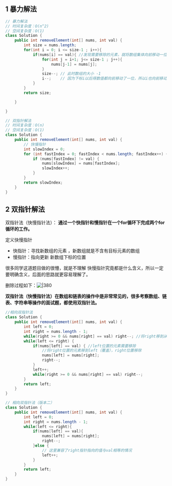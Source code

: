 
## 1 暴力解法

```java
// 暴力解法
// 时间复杂度：O(n^2)
// 空间复杂度：O(1)
class Solution {
    public int removeElement(int[] nums, int val) {
        int size = nums.length;
        for(int i = 0; i <= size-1 ; i++){
            if(nums[i] == val){ //发现需要移除的元素，就将数组集体向前移动一位
                for(int j = i+1; j<= size-1 ; j++){
                    nums[j-1] = nums[j];
                }
                size--; // 此时数组的大小 -1
                i--;    // 因为下标i以后得数值都向前移动了一位，所以i也向前移动一位，否则会漏掉重复位的元素，如[1,2,2,3]
            }
        }
        return size;

    }

}

// 双指针解法
// 时间复杂度：O(n)
// 空间复杂度：O(1)
class Solution {
    public int removeElement(int[] nums, int val) {
        // 快慢指针
        int slowIndex = 0;
        for (int fastIndex = 0; fastIndex < nums.length; fastIndex++) {
            if (nums[fastIndex] != val) {
                nums[slowIndex] = nums[fastIndex];
                slowIndex++;
            }
        }
        return slowIndex;
    }
}
```

## 2 双指针解法

双指针法（快慢指针法）： **通过一个快指针和慢指针在一个for循环下完成两个for循环的工作。**

定义快慢指针

- 快指针：寻找新数组的元素 ，新数组就是不含有目标元素的数组
- 慢指针：指向更新 新数组下标的位置

很多同学这道题目做的很懵，就是不理解 快慢指针究竟都是什么含义，所以一定要明确含义，后面的思路就更容易理解了。

删除过程如下：![|380](https://my-obsidian-image.oss-cn-guangzhou.aliyuncs.com/2024/04/eed701af14362053380da4bd30c3c48e.gif)


**双指针法（快慢指针法）在数组和链表的操作中是非常常见的，很多考察数组、链表、字符串等操作的面试题，都使用双指针法。**

```java
//相向双指针法
class Solution {
    public int removeElement(int[] nums, int val) {
        int left = 0;
        int right = nums.length - 1;
        while(right >= 0 && nums[right] == val) right--; //将right移到从右数第一个值不为val的位置
        while(left <= right) {
            if(nums[left] == val) { //left位置的元素需要移除
                //将right位置的元素移到left（覆盖），right位置移除
                nums[left] = nums[right];
                right--;
            }
            left++;
            while(right >= 0 && nums[right] == val) right--;
        }
        return left;
    }
}
```

```java
// 相向双指针法（版本二）
class Solution {
    public int removeElement(int[] nums, int val) {
        int left = 0;
        int right = nums.length - 1;
        while(left <= right){
            if(nums[left] == val){
                nums[left] = nums[right];
                right--;
            }else {
                // 这里兼容了right指针指向的值与val相等的情况
                left++;
            }
        }
        return left;
    }
}
```

